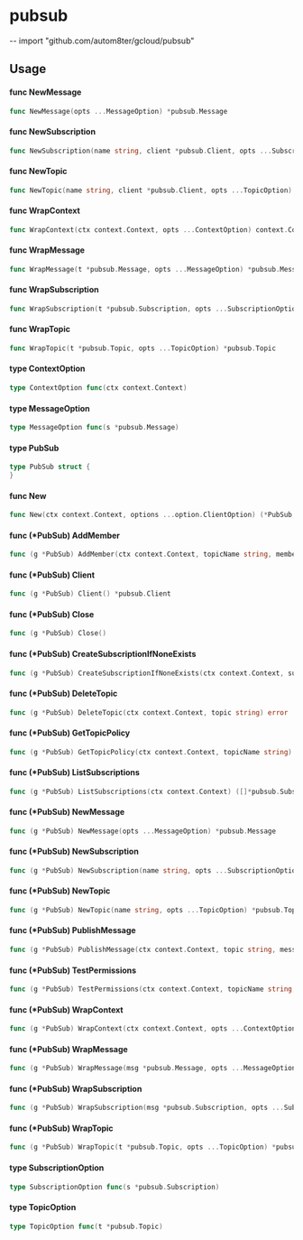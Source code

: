 # pubsub
--
    import "github.com/autom8ter/gcloud/pubsub"


## Usage

#### func  NewMessage

```go
func NewMessage(opts ...MessageOption) *pubsub.Message
```

#### func  NewSubscription

```go
func NewSubscription(name string, client *pubsub.Client, opts ...SubscriptionOption) *pubsub.Subscription
```

#### func  NewTopic

```go
func NewTopic(name string, client *pubsub.Client, opts ...TopicOption) *pubsub.Topic
```

#### func  WrapContext

```go
func WrapContext(ctx context.Context, opts ...ContextOption) context.Context
```

#### func  WrapMessage

```go
func WrapMessage(t *pubsub.Message, opts ...MessageOption) *pubsub.Message
```

#### func  WrapSubscription

```go
func WrapSubscription(t *pubsub.Subscription, opts ...SubscriptionOption) *pubsub.Subscription
```

#### func  WrapTopic

```go
func WrapTopic(t *pubsub.Topic, opts ...TopicOption) *pubsub.Topic
```

#### type ContextOption

```go
type ContextOption func(ctx context.Context)
```


#### type MessageOption

```go
type MessageOption func(s *pubsub.Message)
```


#### type PubSub

```go
type PubSub struct {
}
```


#### func  New

```go
func New(ctx context.Context, options ...option.ClientOption) (*PubSub, error)
```

#### func (*PubSub) AddMember

```go
func (g *PubSub) AddMember(ctx context.Context, topicName string, member string, name iam.RoleName) error
```

#### func (*PubSub) Client

```go
func (g *PubSub) Client() *pubsub.Client
```

#### func (*PubSub) Close

```go
func (g *PubSub) Close()
```

#### func (*PubSub) CreateSubscriptionIfNoneExists

```go
func (g *PubSub) CreateSubscriptionIfNoneExists(ctx context.Context, sub string, config pubsub.SubscriptionConfig) (*pubsub.Subscription, error)
```

#### func (*PubSub) DeleteTopic

```go
func (g *PubSub) DeleteTopic(ctx context.Context, topic string) error
```

#### func (*PubSub) GetTopicPolicy

```go
func (g *PubSub) GetTopicPolicy(ctx context.Context, topicName string) (*iam.Policy, error)
```

#### func (*PubSub) ListSubscriptions

```go
func (g *PubSub) ListSubscriptions(ctx context.Context) ([]*pubsub.Subscription, error)
```

#### func (*PubSub) NewMessage

```go
func (g *PubSub) NewMessage(opts ...MessageOption) *pubsub.Message
```

#### func (*PubSub) NewSubscription

```go
func (g *PubSub) NewSubscription(name string, opts ...SubscriptionOption) *pubsub.Subscription
```

#### func (*PubSub) NewTopic

```go
func (g *PubSub) NewTopic(name string, opts ...TopicOption) *pubsub.Topic
```

#### func (*PubSub) PublishMessage

```go
func (g *PubSub) PublishMessage(ctx context.Context, topic string, message *pubsub.Message) error
```

#### func (*PubSub) TestPermissions

```go
func (g *PubSub) TestPermissions(ctx context.Context, topicName string, list []string) ([]string, error)
```

#### func (*PubSub) WrapContext

```go
func (g *PubSub) WrapContext(ctx context.Context, opts ...ContextOption) context.Context
```

#### func (*PubSub) WrapMessage

```go
func (g *PubSub) WrapMessage(msg *pubsub.Message, opts ...MessageOption) *pubsub.Message
```

#### func (*PubSub) WrapSubscription

```go
func (g *PubSub) WrapSubscription(msg *pubsub.Subscription, opts ...SubscriptionOption) *pubsub.Subscription
```

#### func (*PubSub) WrapTopic

```go
func (g *PubSub) WrapTopic(t *pubsub.Topic, opts ...TopicOption) *pubsub.Topic
```

#### type SubscriptionOption

```go
type SubscriptionOption func(s *pubsub.Subscription)
```


#### type TopicOption

```go
type TopicOption func(t *pubsub.Topic)
```

